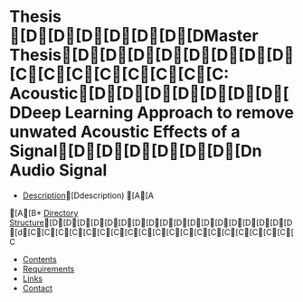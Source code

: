 # Thesis [D[D[D[D[D[D[DMaster Thesis[D[D[D[D[D[D[D[D[C[C[C[C[C[C[C[C: Acoustic[D[D[D[D[D[D[D[DDeep Learning Approach to remove unwated Acoustic Effects of a Signal[D[D[D[D[D[D[Dn Audio Signal
* [Description](#)[Ddescription)
[A[A

[A[B* [Directory Structure](#Directory-structure)[D[D[D[D[D[D[D[D[D[D[D[D[D[D[D[D[D[D[d[C[C[C[C[C[C[C[C[C[C[C[C[C[C[C[C[C[C[C[C
* [Contents](#directory-contents)
* [Requirements](#requirements)
* [Links](#links)
* [Contact](#contact)
